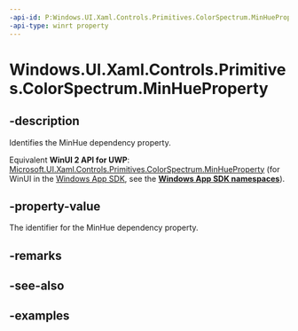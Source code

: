 ```yaml
---
-api-id: P:Windows.UI.Xaml.Controls.Primitives.ColorSpectrum.MinHueProperty
-api-type: winrt property
---
```


<!-- Property syntax.
public DependencyProperty MinHueProperty { get; }
-->

# Windows.UI.Xaml.Controls.Primitives.ColorSpectrum.MinHueProperty

## -description

Identifies the MinHue dependency property.

Equivalent **WinUI 2 API for UWP**: [Microsoft.UI.Xaml.Controls.Primitives.ColorSpectrum.MinHueProperty](/windows/winui/api/microsoft.ui.xaml.controls.primitives.colorspectrum.minhueproperty) (for WinUI in the [Windows App SDK](/windows/apps/windows-app-sdk/), see the **[Windows App SDK namespaces](/windows/windows-app-sdk/api/winrt/)**).

## -property-value

The identifier for the MinHue dependency property.

## -remarks

## -see-also

## -examples


